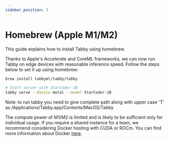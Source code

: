 ```yaml
---
sidebar_position: 3
---
```


# Homebrew (Apple M1/M2)
This guide explains how to install Tabby using homebrew.

Thanks to Apple's Accelerate and CoreML frameworks, we can now run Tabby on edge devices with reasonable inference speed. Follow the steps below to set it up using homebrew:

```bash
brew install tabbyml/tabby/tabby

# Start server with StarCoder-1B
tabby serve --device metal --model StarCoder-1B
```

Note: to run tabby you need to give complete path along with upper case 'T' as /Applications/Tabby.app/Contents/MacOS/Tabby

The compute power of M1/M2 is limited and is likely to be sufficient only for individual usage. If you require a shared instance for a team, we recommend considering Docker hosting with CUDA or ROCm. You can find more information about Docker [here](../docker).
